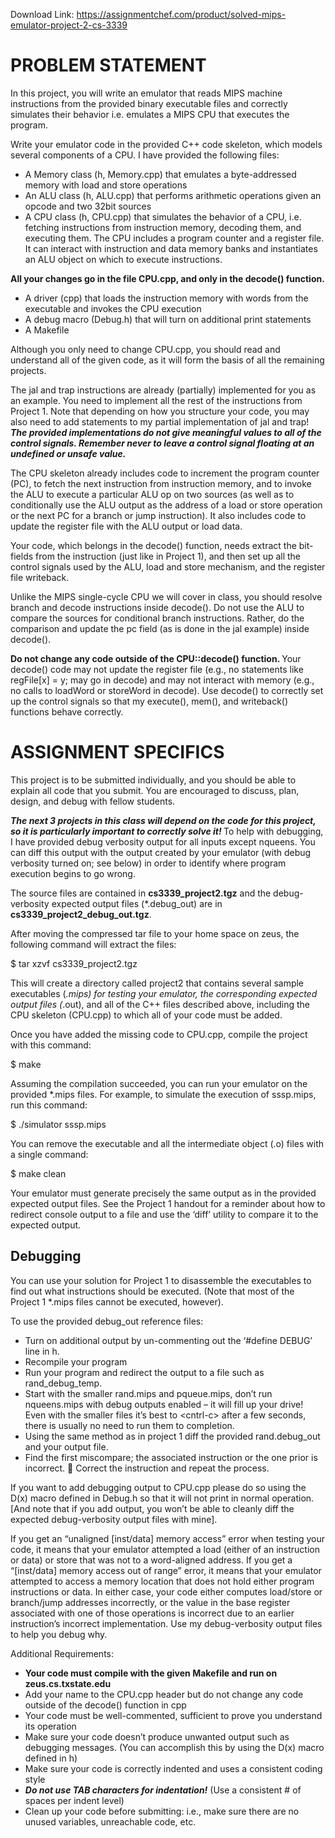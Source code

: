 Download Link: https://assignmentchef.com/product/solved-mips-emulator-project-2-cs-3339
<br>
<h1>PROBLEM STATEMENT</h1>




In this project, you will write an emulator that reads MIPS machine instructions from the provided binary executable files and correctly simulates their behavior i.e. emulates a MIPS CPU that executes the program.




Write your emulator code in the provided C++ code skeleton, which models several components of a CPU.  I have provided the following files:

<ul>

 <li>A Memory class (h, Memory.cpp) that emulates a byte-addressed memory with load and store operations</li>

 <li>An ALU class (h, ALU.cpp) that performs arithmetic operations given an opcode and two 32bit sources</li>

 <li>A CPU class (h, CPU.cpp) that simulates the behavior of a CPU, i.e. fetching instructions from instruction memory, decoding them, and executing them. The CPU includes a program counter and a register file. It can interact with instruction and data memory banks and instantiates an ALU object on which to execute instructions.</li>

</ul>

<strong>All your changes go in the file </strong><strong>CPU.cpp</strong><strong>, and only in the </strong><strong>decode()</strong><strong> function. </strong>

<ul>

 <li>A driver (cpp) that loads the instruction memory with words from the executable and invokes the CPU execution</li>

 <li>A debug macro (Debug.h) that will turn on additional print statements</li>

 <li>A Makefile</li>

</ul>




Although you only need to change CPU.cpp, you should read and understand all of the given code, as it will form the basis of all the remaining projects.




The jal and trap instructions are already (partially) implemented for you as an example.  You need to implement all the rest of the instructions from Project 1.  Note that depending on how you structure your code, you may also need to add statements to my partial implementation of jal and trap!  <strong><em>The provided implementations do not give meaningful values to all of the control signals.  Remember never to leave a control signal floating at an undefined or unsafe value.</em></strong>




The CPU skeleton already includes code to increment the program counter (PC), to fetch the next instruction from instruction memory, and to invoke the ALU to execute a particular ALU op on two sources (as well as to conditionally use the ALU output as the address of a load or store operation or the next PC for a branch or jump instruction).  It also includes code to update the register file with the ALU output or load data.




Your code, which belongs in the decode() function, needs extract the bit-fields from the instruction (just like in Project 1), and then set up all the control signals used by the ALU, load and store mechanism, and the register file writeback.




Unlike the MIPS single-cycle CPU we will cover in class, you should resolve branch and decode instructions inside decode().  Do not use the ALU to compare the sources for conditional branch instructions.  Rather, do the comparison and update the pc field (as is done in the jal example) inside decode().




<strong>Do not change any code outside of the </strong><strong>CPU::decode() function.  </strong>Your decode() code may not update the register file (e.g., no statements like regFile[x] = y; may go in decode) and may not interact with memory (e.g., no calls to loadWord or storeWord in decode).  Use decode() to correctly set up the control signals so that my execute(), mem(), and writeback() functions behave correctly.




<strong> </strong>

<h1>ASSIGNMENT SPECIFICS</h1>




This project is to be submitted individually, and you should be able to explain all code that you submit.  You are encouraged to discuss, plan, design, and debug with fellow students.




<strong><em>The next 3 projects in this class will depend on the code for this project, so it is particularly important to correctly solve it!  </em></strong>To help with debugging, I have provided debug verbosity output for all inputs except nqueens.  You can diff this output with the output created by your emulator (with debug verbosity turned on; see below) in order to identify where program execution begins to go wrong.




The source files are contained in <strong>cs3339_project2.tgz</strong> and the debug-verbosity expected output files (*.debug_out) are  in <strong>cs3339_project2_debug_out.tgz</strong>.




After moving the compressed tar file to your home space on zeus, the following command will extract the files:




$ tar xzvf cs3339_project2.tgz




This will create a directory called project2 that contains several sample executables (*.mips) for testing your emulator, the corresponding expected output files (*.out), and all of the C++ files described above, including the CPU skeleton (CPU.cpp) to which all of your code must be added.




Once you have added the missing code to CPU.cpp, compile the project with this command:




$ make




Assuming the compilation succeeded, you can run your emulator on the provided *.mips files.  For example, to simulate the execution of sssp.mips, run this command:




$ ./simulator sssp.mips




You can remove the executable and all the intermediate object (.o) files with a single command:




$ make clean




Your emulator must generate precisely the same output as in the provided expected output files.  See the Project 1 handout for a reminder about how to redirect console output to a file and use the ‘diff’ utility to compare it to the expected output.




<h2>Debugging</h2>




You can use your solution for Project 1 to disassemble the executables to find out what instructions should be executed.  (Note that most of the Project 1 *.mips files cannot be executed, however).




To use the provided debug_out reference files:




<ul>

 <li>Turn on additional output by un-commenting out the ‘#define DEBUG’ line in h.</li>

 <li>Recompile your program</li>

 <li>Run your program and redirect the output to a file such as rand_debug_temp.</li>

 <li>Start with the smaller rand.mips and pqueue.mips, don’t run nqueens.mips with debug outputs enabled – it will fill up your drive! Even with the smaller files it’s best to &lt;cntrl-c&gt; after a few seconds, there is usually no need to run them to completion.</li>

 <li>Using the same method as in project 1 diff the provided rand.debug_out and your output file.</li>

 <li>Find the first miscompare; the associated instruction or the one prior is incorrect.  Correct the instruction and repeat the process.</li>

</ul>




If you want to add debugging output to CPU.cpp please do so using the D(x) macro defined in Debug.h so that it will not print in normal operation.  [And note that if you add output, you won’t be able to cleanly diff the expected debug-verbosity output files with mine].




If you get an “unaligned [inst/data] memory access” error when testing your code, it means that your emulator attempted a load (either of an instruction or data) or store that was not to a word-aligned address.  If you get a “[inst/data] memory access out of range” error, it means that your emulator attempted to access a memory location that does not hold either program instructions or data.  In either case, your code either computes load/store or branch/jump addresses incorrectly, or the value in the base register associated with one of those operations is incorrect due to an earlier instruction’s incorrect implementation.  Use my debug-verbosity output files to help you debug why.




Additional Requirements:




<ul>

 <li><strong>Your code must compile with the given </strong><strong>Makefile and run on zeus.cs.txstate.edu </strong></li>

 <li>Add your name to the CPU.cpp header but do not change any code outside of the decode() function in cpp</li>

 <li>Your code must be well-commented, sufficient to prove you understand its operation</li>

 <li>Make sure your code doesn’t produce unwanted output such as debugging messages. (You can accomplish this by using the D(x) macro defined in h)</li>

 <li>Make sure your code is correctly indented and uses a consistent coding style</li>

 <li><strong><em>Do not use TAB characters for indentation!</em></strong> (Use a consistent # of spaces per indent level)</li>

 <li>Clean up your code before submitting: i.e., make sure there are no unused variables, unreachable code, etc.</li>

</ul>







<strong>         </strong>